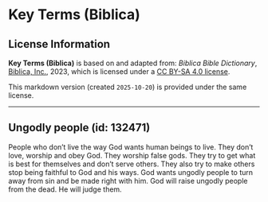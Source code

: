# Key Terms (Biblica)

## License Information

**Key Terms (Biblica)** is based on and adapted from: _Biblica Bible Dictionary_, [Biblica, Inc.](https://www.biblica.com/), 2023, which is licensed under a [CC BY-SA 4.0 license](https://creativecommons.org/licenses/by-sa/4.0/legalcode.en).

This markdown version (created `2025-10-20`) is provided under the same license.



--------------------------------

## Ungodly people (id: 132471)

People who don’t live the way God wants human beings to live. They don’t love, worship and obey God. They worship false gods. They try to get what is best for themselves and don’t serve others. They also try to make others stop being faithful to God and his ways. God wants ungodly people to turn away from sin and be made right with him. God will raise ungodly people from the dead. He will judge them.


